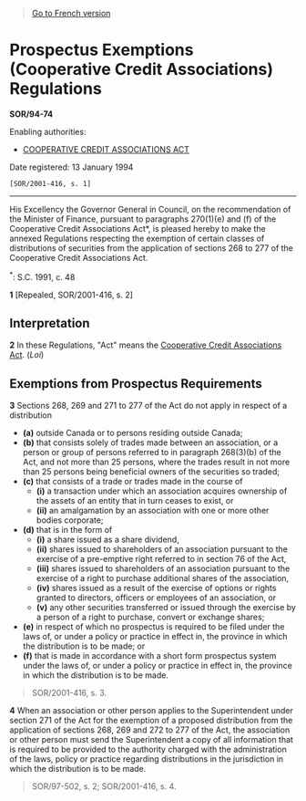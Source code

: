 > [Go to French version](/fr/Règlements/Décrets,%20ordonnances%20et%20règlements%20statutaires/94/74.md)

# Prospectus Exemptions (Cooperative Credit Associations) Regulations

**SOR/94-74**

Enabling authorities: 
- [COOPERATIVE CREDIT ASSOCIATIONS ACT](/en/Acts/Statutes%20of%20Canada/1991/c.%2048.md)

Date registered: 13 January 1994

```
[SOR/2001-416, s. 1]
```
----------

His Excellency the Governor General in Council, on the recommendation of the Minister of Finance, pursuant to paragraphs 270(1)(e) and (f) of the Cooperative Credit Associations Act*, is pleased hereby to make the annexed Regulations respecting the exemption of certain classes of distributions of securities from the application of sections 268 to 277 of the Cooperative Credit Associations Act.



<sup>*</sup>: S.C. 1991, c. 48<br />



**1** [Repealed, SOR/2001-416, s. 2]




## Interpretation


**2** In these Regulations, "Act" means the [Cooperative Credit Associations Act](/en/Acts/Statutes%20of%20Canada/1991/c.%2048.md). (*Loi*)




## Exemptions from Prospectus Requirements


**3** Sections 268, 269 and 271 to 277 of the Act do not apply in respect of a distribution
- **(a)** outside Canada or to persons residing outside Canada;
- **(b)** that consists solely of trades made between an association, or a person or group of persons referred to in paragraph 268(3)(b) of the Act, and not more than 25 persons, where the trades result in not more than 25 persons being beneficial owners of the securities so traded;
- **(c)** that consists of a trade or trades made in the course of
	- **(i)** a transaction under which an association acquires ownership of the assets of an entity that in turn ceases to exist, or
	- **(ii)** an amalgamation by an association with one or more other bodies corporate;
- **(d)** that is in the form of
	- **(i)** a share issued as a share dividend,
	- **(ii)** shares issued to shareholders of an association pursuant to the exercise of a pre-emptive right referred to in section 76 of the Act,
	- **(iii)** shares issued to shareholders of an association pursuant to the exercise of a right to purchase additional shares of the association,
	- **(iv)** shares issued as a result of the exercise of options or rights granted to directors, officers or employees of an association, or
	- **(v)** any other securities transferred or issued through the exercise by a person of a right to purchase, convert or exchange shares;
- **(e)** in respect of which no prospectus is required to be filed under the laws of, or under a policy or practice in effect in, the province in which the distribution is to be made; or
- **(f)** that is made in accordance with a short form prospectus system under the laws of, or under a policy or practice in effect in, the province in which the distribution is to be made. 
> SOR/2001-416, s. 3.




**4** When an association or other person applies to the Superintendent under section 271 of the Act for the exemption of a proposed distribution from the application of sections 268, 269 and 272 to 277 of the Act, the association or other person must send the Superintendent a copy of all information that is required to be provided to the authority charged with the administration of the laws, policy or practice regarding distributions in the jurisdiction in which the distribution is to be made. 
> SOR/97-502, s. 2; SOR/2001-416, s. 4.



